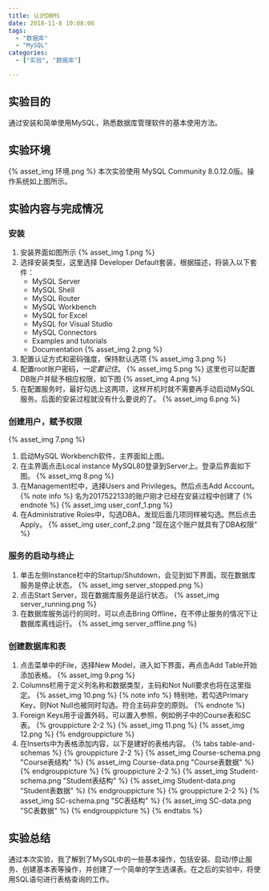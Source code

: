 ```yaml
---
title: 认识DBMS
date: 2018-11-8 10:08:06
tags:
  - "数据库"
  - "MySQL"
categories: 
  - ["实验", "数据库"]

---
```

## 实验目的
通过安装和简单使用MySQL，熟悉数据库管理软件的基本使用方法。

<!-- more -->

## 实验环境
{% asset_img 环境.png %}
本次实验使用 MySQL Community 8.0.12.0版。操作系统如上图所示。

## 实验内容与完成情况
### 安装
1. 安装界面如图所示
   {% asset_img 1.png %}
2. 选择安装类型，这里选择 Developer Default套装，根据描述，将装入以下套件：
   * MySQL Server
   * MySQL Shell
   * MySQL Router
   * MySQL Workbench
   * MySQL for Excel
   * MySQL for Visual Studio
   * MySQL Connectors
   * Examples and tutorials
   * Documentation
   {% asset_img 2.png %}
3. 配置认证方式和密码强度，保持默认选项
   {% asset_img 3.png %}
4. 配置root账户密码，*一定要记住*。
   {% asset_img 5.png %}
   这里也可以配置DB账户并赋予相应权限，如下图
   {% asset_img 4.png %}
5. 在配置服务时，最好勾选上这两项，这样开机时就不需要再手动启动MySQL服务。后面的安装过程就没有什么要说的了。
   {% asset_img 6.png %}
### 创建用户，赋予权限
{% asset_img 7.png %}
1. 启动MySQL Workbench软件，主界面如上图。
2. 在主界面点击Local instance MySQL80登录到Server上。登录后界面如下图。
   {% asset_img 8.png %}
3. 在Management栏中，选择Users and Privileges。然后点击Add Account。
   {% note info %}
   名为2017522133的账户刚才已经在安装过程中创建了
   {% endnote %}
   {% asset_img user_conf_1.png %}
4. 在Administrative Roles中，勾选DBA，发现后面几项同样被勾选。然后点击Apply。
   {% asset_img user_conf_2.png "现在这个账户就具有了DBA权限" %}
### 服务的启动与终止
1. 单击左侧Instance栏中的Startup/Shutdown，会见到如下界面。现在数据库服务是停止状态。
   {% asset_img server_stopped.png %}
2. 点击Start Server，现在数据库服务是运行状态。
   {% asset_img server_running.png %}
3. 在数据库服务运行的同时，可以点击Bring Offline，在不停止服务的情况下让数据库离线运行。
   {% asset_img server_offline.png %}
### 创建数据库和表
1. 点击菜单中的File，选择New Model，进入如下界面，再点击Add Table开始添加表格。
   {% asset_img 9.png %}
2. Columns栏用于定义列名称和数据类型，主码和Not Null要求也将在这里指定。
   {% asset_img 10.png %}
   {% note info %}
   特别地，若勾选Primary Key，则Not Null也被同时勾选。符合主码非空的原则。
   {% endnote %}
3. Foreign Keys用于设置外码，可以置入参照，例如例子中的Course表和SC表。
   {% grouppicture 2-2 %}
   {% asset_img 11.png %}
   {% asset_img 12.png %}
   {% endgrouppicture %}
4. 在Inserts中为表格添加内容，以下是建好的表格内容。
    {% tabs table-and-schemas %}
    <!-- tab Course表 -->
	{% grouppicture 2-2 %}
	{% asset_img Course-schema.png "Course表结构" %}
	{% asset_img Course-data.png "Course表数据" %}
	{% endgrouppicture %}
	<!-- endtab -->
	<!-- tab Student表 -->
	{% grouppicture 2-2 %}
	{% asset_img Student-schema.png "Student表结构" %}
	{% asset_img Student-data.png "Student表数据" %}
	{% endgrouppicture %}
	<!-- endtab -->
	<!-- tab 选课关系——SC表 -->
	{% grouppicture 2-2 %}
	{% asset_img SC-schema.png "SC表结构" %}
	{% asset_img SC-data.png "SC表数据" %}
	{% endgrouppicture %}
	<!-- endtab -->
	{% endtabs %}
## 实验总结
通过本次实验，我了解到了MySQL中的一些基本操作，包括安装、启动/停止服务、创建基本表等操作，并创建了一个简单的学生选课表。在之后的实验中，将使用SQL语句进行表格查询的工作。